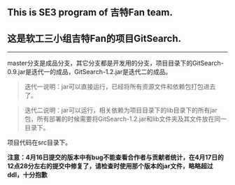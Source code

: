 ## This is SE3 program of 吉特Fan team.

## 这是软工三小组吉特Fan的项目GitSearch.
-----------
master分支是成品分支，其它分支都是开发用的分支，项目目录下的GitSearch-0.9.jar是迭代一的成品，GitSearch-1.2.jar是迭代二的成品。
> 迭代一说明：jar可以直接运行，已经将所有资源文件和依赖包打包进去了。

> 迭代二说明：jar可以运行，相关依赖为项目目录下的lib目录下的所有jar包，所有部署的时候需要将GitSearch-1.2.jar和lib文件夹及其文件放在同一
目录下。

项目代码在src目录下。

**注意：4月16日提交的版本中有bug不能查看合作者与贡献者统计，在4月17日的12点28分左右的提交中修复了，请检查时使用那个版本的jar文件，略略超过ddl，十分抱歉**
